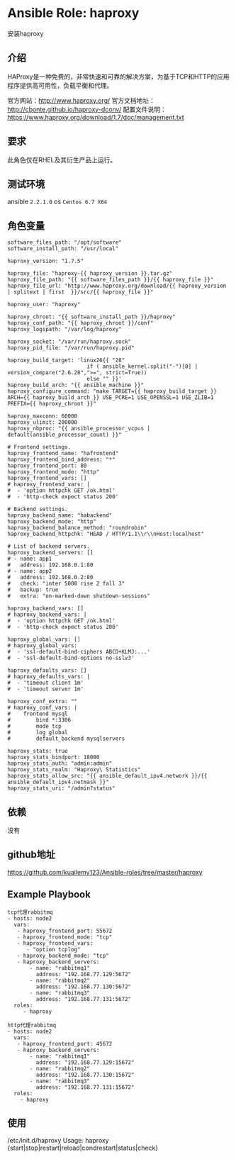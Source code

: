 # Ansible Role: haproxy

安装haproxy

## 介绍
HAProxy是一种免费的，非常快速和可靠的解决方案，为基于TCP和HTTP的应用程序提供高可用性，负载平衡和代理。

官方网站：http://www.haproxy.org/
官方文档地址：http://cbonte.github.io/haproxy-dconv/
配置文件说明：https://www.haproxy.org/download/1.7/doc/management.txt

## 要求

此角色仅在RHEL及其衍生产品上运行。

## 测试环境

ansible `2.2.1.0`
os `Centos 6.7 X64`

## 角色变量
    software_files_path: "/opt/software"
    software_install_path: "/usr/local"

    haproxy_version: "1.7.5"

    haproxy_file: "haproxy-{{ haproxy_version }}.tar.gz"
    haproxy_file_path: "{{ software_files_path }}/{{ haproxy_file }}"
    haproxy_file_url: "http://www.haproxy.org/download/{{ haproxy_version | splitext | first  }}/src/{{ haproxy_file }}"

    haproxy_user: "haproxy"

    haproxy_chroot: "{{ software_install_path }}/haproxy"
    haproxy_conf_path: "{{ haproxy_chroot }}/conf"
    haproxy_logspath: "/var/log/haproxy"

    haproxy_socket: "/var/run/haproxy.sock"
    haproxy_pid_file: "/var/run/haproxy.pid"

    haproxy_build_target: 'linux26{{ "28"
                             if ( ansible_kernel.split("-")[0] | version_compare("2.6.28",">=", strict=True))
                             else "" }}'
    haproxy_build_arch: "{{ ansible_machine }}"
    haproxy_configure_command: "make TARGET={{ haproxy_build_target }} ARCH={{ haproxy_build_arch }} USE_PCRE=1 USE_OPENSSL=1 USE_ZLIB=1 PREFIX={{ haproxy_chroot }}"

    haproxy_maxconn: 60000
    haproxy_ulimit: 200000
    haproxy_nbproc: "{{ ansible_processor_vcpus | default(ansible_processor_count) }}"

    # Frontend settings.
    haproxy_frontend_name: "hafrontend"
    haproxy_frontend_bind_address: "*"
    haproxy_frontend_port: 80
    haproxy_frontend_mode: "http"
    haproxy_frontend_vars: []
    # haproxy_frontend_vars: |
    #  - 'option httpchk GET /ok.html'
    #  - 'http-check expect status 200'

    # Backend settings.
    haproxy_backend_name: "habackend"
    haproxy_backend_mode: "http"
    haproxy_backend_balance_method: "roundrobin"
    haproxy_backend_httpchk: "HEAD / HTTP/1.1\\r\\nHost:localhost"

    # List of backend servers.
    haproxy_backend_servers: []
    # - name: app1
    #   address: 192.168.0.1:80
    # - name: app2
    #   address: 192.168.0.2:80
    #   check: "inter 5000 rise 2 fall 3"
    #   backup: true
    #   extra: "on-marked-down shutdown-sessions"
      
    haproxy_backend_vars: []
    # haproxy_backend_vars: |
    #  - 'option httpchk GET /ok.html'
    #  - 'http-check expect status 200'

    haproxy_global_vars: []
    # haproxy_global_vars:
    #  - 'ssl-default-bind-ciphers ABCD+KLMJ:...'
    #  - 'ssl-default-bind-options no-sslv3'
          
    haproxy_defaults_vars: []
    # haproxy_defaults_vars: |
    #  - 'timeout client 1m'
    #  - 'timeout server 1m'

    haproxy_conf_extra: ""
    # haproxy_conf_vars: |
    #    frontend mysql
    #        bind *:3306
    #        mode tcp
    #        log global
    #        default_backend mysqlservers

    haproxy_stats: true
    haproxy_stats_bindport: 18080
    haproxy_stats_auth: "admin:admin"
    haproxy_stats_realm: "Haproxy\ Statistics"
    haproxy_stats_allow_src: "{{ ansible_default_ipv4.network }}/{{ ansible_default_ipv4.netmask }}"
    haproxy_stats_uri: "/admin?status"

## 依赖

没有

## github地址
https://github.com/kuailemy123/Ansible-roles/tree/master/haproxy

## Example Playbook
    tcp代理rabbitmq
    - hosts: node2
      vars:
       - haproxy_frontend_port: 55672
       - haproxy_frontend_mode: "tcp"
       - haproxy_frontend_vars:
          - "option tcplog"
       - haproxy_backend_mode: "tcp"
       - haproxy_backend_servers:
           - name: "rabbitmq1"
             address: "192.168.77.129:5672"
           - name: "rabbitmq2"
             address: "192.168.77.130:5672"
           - name: "rabbitmq3"
             address: "192.168.77.131:5672"
      roles:
         - haproxy
         
    http代理rabbitmq
    - hosts: node2
      vars:
       - haproxy_frontend_port: 45672
       - haproxy_backend_servers:
           - name: "rabbitmq1"
             address: "192.168.77.129:15672"
           - name: "rabbitmq2"
             address: "192.168.77.130:15672"
           - name: "rabbitmq3"
             address: "192.168.77.131:15672"
      roles:
        - haproxy

## 使用
/etc/init.d/haproxy
Usage: haproxy {start|stop|restart|reload|condrestart|status|check}
